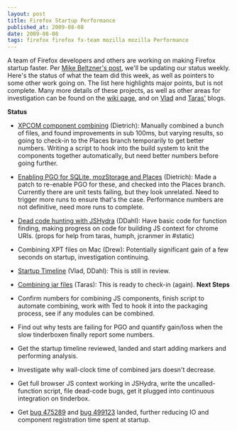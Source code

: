 ```yaml
---
layout: post
title: Firefox Startup Performance
published_at: 2009-08-08
date: 2009-08-08
tags: firefox firefox fx-team mozilla mozilla Performance
---
```


A team of Firefox developers and others are working on making Firefox startup faster. Per [Mike Beltzner's post](http://beltzner.ca/mike/2009/08/07/firefox-team-weekly-roundups-planning-sprinting-and-reporting/), we'll be updating our status weekly. Here's the status of what the team did this week, as well as pointers to some other work going on. The list here highlights major points, but is not complete. Many more details of these projects, as well as other areas for investigation can be found on the [wiki page](https://wiki.mozilla.org/Firefox/Sprints/Startup_Time_Improvements), and on [Vlad](http://blog.vlad1.com/) and [Taras'](http://blog.mozilla.com/tglek/) blogs.

**Status**

*   [XPCOM component combining](https://bugzilla.mozilla.org/show_bug.cgi?id=507101) (Dietrich): Manually combined a bunch of files, and found improvements in sub 100ms, but varying results, so going to check-in to the Places branch temporarily to get better  numbers. Writing a script to hook into the build system to knit the components together automatically, but need better numbers before going further.
*   [Enabling PGO for SQLite, mozStorage and Places](https://bugzilla.mozilla.org/show_bug.cgi?id=419893) (Dietrich): Made a patch to re-enable PGO for these, and checked into the Places branch. Currently there are unit tests failing, but they look unrelated. Need to trigger more runs to ensure that's the case. Performance numbers are not definitive, need more runs to complete.
*   [Dead code  hunting with JSHydra](https://bugzilla.mozilla.org/show_bug.cgi?id=506128) (DDahl): Have basic code for function finding,  making progress on code for building JS context for chrome URIs. (props  for help from taras, humph, jcranmer in #static)
*   Combining XPT files on Mac (Drew): Potentially significant gain of a few seconds on startup, investigation continuing.
*   [Startup Timeline](https://bugzilla.mozilla.org/show_bug.cgi?id=480735) (Vlad, DDahl): This is still in review.
*   [Combining jar files](https://bugzilla.mozilla.org/show_bug.cgi?id=504864) (Taras): This is ready to check-in (again).
**Next Steps**

*   Confirm numbers for combining JS components, finish script to automate combining, work with Ted to hook it into the packaging process, see if any modules can be combined.
*   Find out why tests are failing for PGO and quantify gain/loss when the slow tinderboxen finally report some numbers.
*   Get the startup timeline reviewed, landed and start adding markers and performing analysis.
*   Investigate why wall-clock time of combined jars doesn't decrease.
*   Get full browser JS context working in JSHydra, write the uncalled-function script, file dead-code bugs, get it plugged into continuous integration on tinderbox.
*   Get [bug 475289](https://bugzilla.mozilla.org/show_bug.cgi?id=475289) and [bug 499123](https://bugzilla.mozilla.org/show_bug.cgi?id=499123) landed, further reducing IO and component registration time spent at startup.
